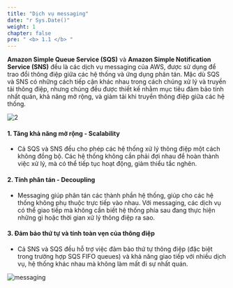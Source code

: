 ```yaml
---
title: "Dịch vụ messaging"
date: "r Sys.Date()"
weight: 1
chapter: false
pre: " <b> 1.1 </b> "
---
```


**Amazon Simple Queue Service (SQS)** và **Amazon Simple Notification Service (SNS)** đều là các dịch vụ messaging của AWS, được sử dụng để trao đổi thông điệp giữa các hệ thống và ứng dụng phân tán. Mặc dù SQS và SNS có những cách tiếp cận khác nhau trong cách chúng xử lý và truyền tải thông điệp, nhưng chúng đều được thiết kế nhằm mục tiêu đảm bảo tính nhất quán, khả năng mở rộng, và giảm tải khi truyền thông điệp giữa các hệ thống.

![2](https://ngxquang.github.io/aws-ws1-new/images/1.similar/2.png)

#### 1. Tăng khả năng mở rộng - Scalability
  - Cả SQS và SNS đều cho phép các hệ thống xử lý thông điệp một cách không đồng bộ. Các hệ thống không cần phải đợi nhau để hoàn thành việc xử lý, mà có thể tiếp tục hoạt động, giảm thiểu tắc nghẽn.

#### 2. Tính phân tán - Decoupling
  - Messaging giúp phân tán các thành phần hệ thống, giúp cho các hệ thống không phụ thuộc trực tiếp vào nhau. Với messaging, các dịch vụ có thể giao tiếp mà không cần biết hệ thống phía sau đang thực hiện những gì hoặc thời gian xử lý thông điệp ra sao.

#### 3. Đảm bảo thứ tự và tính toàn vẹn của thông điệp
  - Cả SNS và SQS đều hỗ trợ việc đảm bảo thứ tự thông điệp (đặc biệt trong trường hợp SQS FIFO queues) và khả năng giao tiếp với nhiều dịch vụ, hệ thống khác nhau mà không làm mất đi sự nhất quán.


![messaging](https://ngxquang.github.io/aws-ws1-new/images/1.similar/messaging.jpg)
